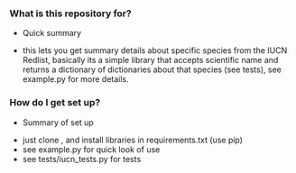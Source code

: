 ### What is this repository for? ###

* Quick summary
 - this lets you get summary details about specific species from the IUCN Redlist, basically its a simple library that accepts scientific name and returns a dictionary of dictionaries about that species (see tests), see example.py for more details.

### How do I get set up? ###

* Summary of set up
 - just clone , and install libraries in requirements.txt (use pip)
 - see example.py for quick look of use
 - see tests/iucn_tests.py for tests

